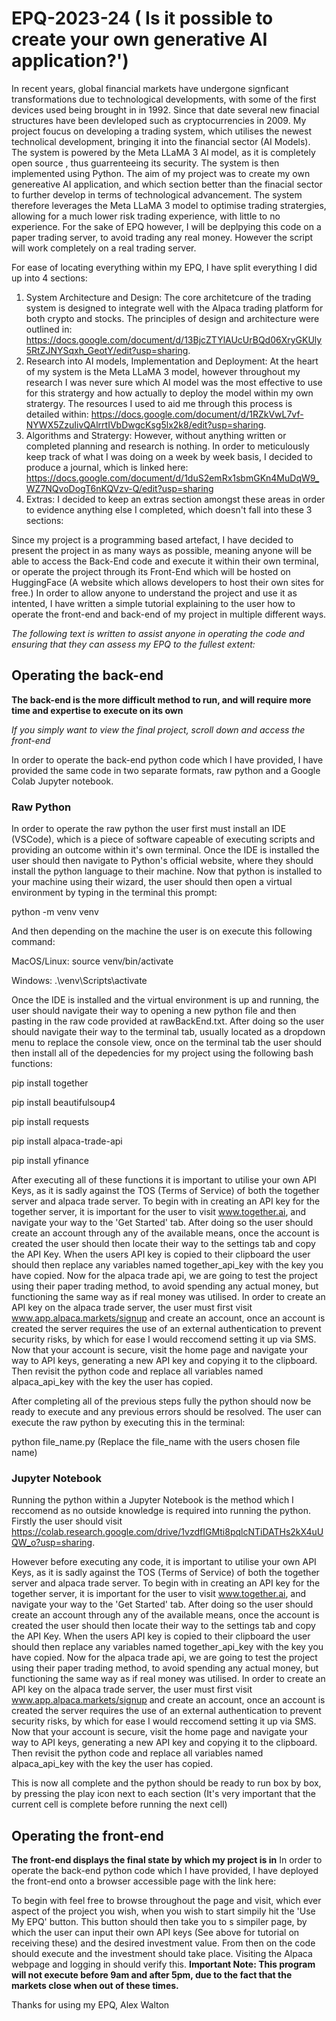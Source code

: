 # EPQ-2023-24 ( Is it possible to create your own generative AI application?')
In recent years, global financial markets have undergone signficant transformations due to technological developments, with some of the first devices used being brought in in 1992. Since that date several new finacial structures have been devleloped such as cryptocurrencies in 2009. My project foucus on developing a trading system, which utilises the newest technolical development, bringing it into the financial sector (AI Models). The system is powered by the Meta LLaMA 3 AI model, as it is completely open source , thus guarrenteeing its security. The system is then implemented using Python. The aim of my project was to create my own genereative AI application, and which section better than the finacial sector to further develop in terms of technological advancement. The system therefore leverages the Meta LLaMA 3 model to optimise trading stratergies, allowing for a much lower risk trading experience, with little to no experience. For the sake of EPQ however, I will be deplpying this code on a paper trading server, to avoid trading any real money. However the script will work completely on a real trading server.

For ease of locating everything within my EPQ, I have split everything I did up into 4 sections:

1. System Architecture and Design: The core architetcure of the trading system is designed to integrate well with the Alpaca trading platform for both crypto and stocks. The principles of design and architecture were outlined in: https://docs.google.com/document/d/13BjcZTYlAUcUrBQd06XryGKUly5RtZJNYSqxh_GeotY/edit?usp=sharing.
2. Research into AI models, Implementation and Deployment: At the heart of my system is the Meta LLaMA 3 model, however throughout my research I was never sure which AI model was the most effective to use for this stratergy and how actually to deploy the model within my own stratergy. The resources I used to aid me through this process is detailed within: https://docs.google.com/document/d/1RZkVwL7vf-NYWX5ZzuIivQAlrrtIVbDwgcKsg5lx2k8/edit?usp=sharing.
3. Algorithms and Stratergy: However, without anything written or completed planning and research is nothing. In order to meticulously keep track of what I was doing on a week by week basis, I decided to produce a journal, which is linked here: https://docs.google.com/document/d/1duS2emRx1sbmGKn4MuDqW9_WZ7NQvoDogT6nKQVzv-Q/edit?usp=sharing
4. Extras: I decided to keep an extras section amongst these areas in order to evidence anything else I completed, which doesn't fall into these 3 sections: 

Since my project is a programming based artefact, I have decided to present the project in as many ways as possible, meaning anyone will be able to access the Back-End code and execute it within their own terminal, or operate the project through its Front-End which will be hosted on HuggingFace (A website which allows developers to host their own sites for free.) In order to allow anyone to understand the project and use it as intented, I have written a simple tutorial explaining to the user how to operate the front-end and back-end of my project in multiple different ways.

*The following text is written to assist anyone in operating the code and ensuring that they can assess my EPQ to the fullest extent:*

## Operating the back-end

**The back-end is the more difficult method to run, and will require more time and expertise to execute on its own**

*If you simply want to view the final project, scroll down and access the front-end*

In order to operate the back-end python code which I have provided, I have provided the same code in two separate formats, raw python and a Google Colab Jupyter notebook.
### Raw Python
In order to operate the raw python the user first must install an IDE (VSCode), which is a piece of software capeable of executing scripts and providing an outcome within it's own terminal. Once the IDE is installed the user should then navigate to Python's official website, where they should install the python language to their machine. Now that python is installed to your machine using their wizard, the user should then open a virtual environment by typing in the terminal this prompt:

python -m venv venv

And then depending on the machine the user is on execute this following command:

MacOS/Linux: source venv/bin/activate

Windows: .\venv\Scripts\activate

Once the IDE is installed and the virtual environment is up and running, the user should navigate their way to opening a new python file and then pasting in the raw code provided at rawBackEnd.txt. After doing so the user should navigate their way to the terminal tab, usually located as a dropdown menu to replace the console view, once on the terminal tab the user should then install all of the depedencies for my project using the following bash functions:

pip install together

pip install beautifulsoup4

pip install requests

pip install alpaca-trade-api

pip install yfinance

After executing all of these functions it is important to utilise your own API Keys, as it is sadly against the TOS (Terms of Service) of both the together server and alpaca trade server. To begin with in creating an API key for the together server, it is important for the user to visit www.together.ai, and navigate your way to the 'Get Started' tab. After doing so the user should create an account through any of the available means, once the account is created the user should then locate their way to the settings tab and copy the API Key. When the users API key is copied to their clipboard the user should then replace any variables named together_api_key with the key you have copied. Now for the alpaca trade api, we are going to test the project using their paper trading method, to avoid spending any actual money, but functioning the same way as if real money was utilised. In order to create an API key on the alpaca trade server, the user must first visit www.app.alpaca.markets/signup and create an account, once an account is created the server requires the use of an external authentication to prevent security risks, by which for ease I would reccomend setting it up via SMS. Now that your account is secure, visit the home page and navigate your way to API keys, generating a new API key and copying it to the clipboard. Then revisit the python code and replace all variables named alpaca_api_key with the key the user has copied.

After completing all of the previous steps fully the python should now be ready to execute and any previous errors should be resolved. The user can execute the raw python by executing this in the terminal:

python file_name.py (Replace the file_name with the users chosen file name)

### Jupyter Notebook
Running the python within a Jupyter Notebook is the method which I reccomend as no outside knowledge is required into running the python. Firstly the user should visit https://colab.research.google.com/drive/1vzdfIGMti8pqlcNTiDATHs2kX4uUQW_o?usp=sharing.

However before executing any code, it is important to utilise your own API Keys, as it is sadly against the TOS (Terms of Service) of both the together server and alpaca trade server. To begin with in creating an API key for the together server, it is important for the user to visit www.together.ai, and navigate your way to the 'Get Started' tab. After doing so the user should create an account through any of the available means, once the account is created the user should then locate their way to the settings tab and copy the API Key. When the users API key is copied to their clipboard the user should then replace any variables named together_api_key with the key you have copied. Now for the alpaca trade api, we are going to test the project using their paper trading method, to avoid spending any actual money, but functioning the same way as if real money was utilised. In order to create an API key on the alpaca trade server, the user must first visit www.app.alpaca.markets/signup and create an account, once an account is created the server requires the use of an external authentication to prevent security risks, by which for ease I would reccomend setting it up via SMS. Now that your account is secure, visit the home page and navigate your way to API keys, generating a new API key and copying it to the clipboard. Then revisit the python code and replace all variables named alpaca_api_key with the key the user has copied.

This is now all complete and the python should be ready to run box by box, by pressing the play icon next to each section (It's very important that the current cell is complete before running the next cell)
 
## Operating the front-end

**The front-end displays the final state by which my project is in**
In order to operate the back-end python code which I have provided, I have deployed the front-end onto a browser accessible page with the link here: 

To begin with feel free to browse throughout the page and visit, which ever aspect of the project you wish, when you wish to start simpily hit the 'Use My EPQ' button. This button should then take you to s simpiler page, by which the user can input their own API keys (See above for tutorial on receiving these) and the desired investment value. From then on the code should execute and the investment should take place. Visiting the Alpaca webpage and logging in should verify this. **Important Note: This program will not execute before 9am and after 5pm, due to the fact that the markets close when out of these times.**

Thanks for using my EPQ,
Alex Walton
